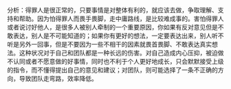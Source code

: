 分析：得罪人是很正常的，只要事情是对整体有利的，就应该去做，争取理解、支持和帮助。因为怕得罪人而畏手畏脚，走中庸路线，是比较难成事的。害怕得罪人或者说讨好他人，是很多人被别人牵制的一个重要原因，你如果有反对意见但是不敢表达，别人是不可能知道的；如果你有更好的想法，一定要表达出来，别人听不听是另外一回事，但是不要因为一些不相干的因素就畏首畏脚、不敢表达真实想法。这种状况对于自己和团队都是一种长远的伤害。对自己造成内心压抑，被迫做不认同或者不愿意做的好事情，同时也不利于个人更好地成长，只会默默接受上级的指令，而不懂得提出自己的意见和建议；对团队，则可能选择了一条不正确的方向，导致团队走弯路，效率降低。

